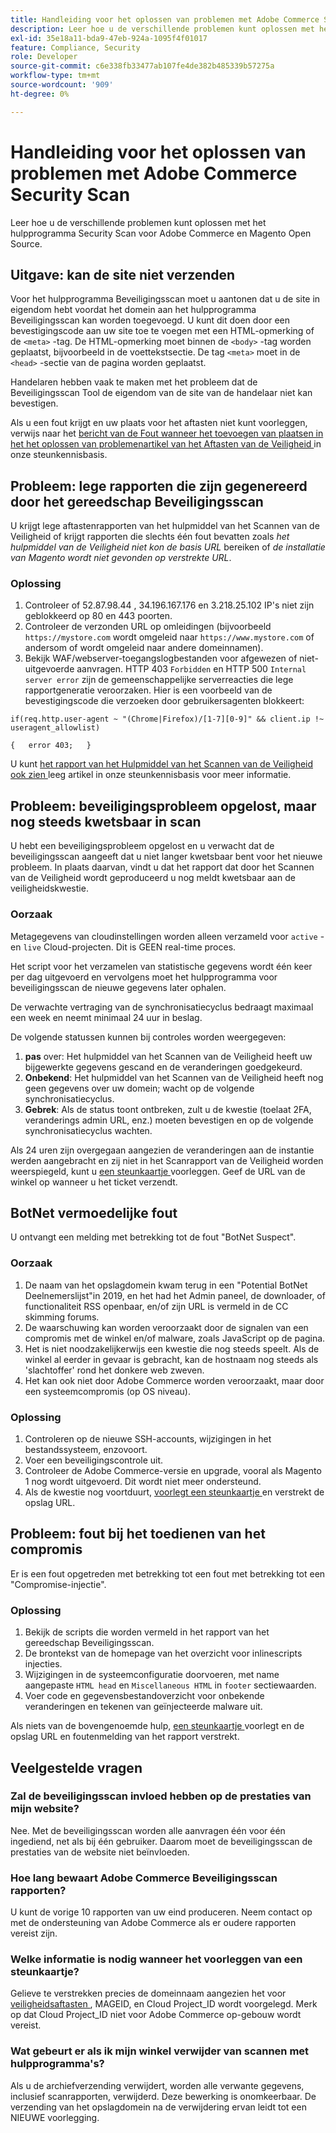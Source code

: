 ```yaml
---
title: Handleiding voor het oplossen van problemen met Adobe Commerce Security Scan
description: Leer hoe u de verschillende problemen kunt oplossen met het hulpprogramma Security Scan voor Adobe Commerce en Magento Open Source.
exl-id: 35e18a11-bda9-47eb-924a-1095f4f01017
feature: Compliance, Security
role: Developer
source-git-commit: c6e338fb33477ab107fe4de382b485339b57275a
workflow-type: tm+mt
source-wordcount: '909'
ht-degree: 0%

---
```


# Handleiding voor het oplossen van problemen met Adobe Commerce Security Scan

Leer hoe u de verschillende problemen kunt oplossen met het hulpprogramma Security Scan voor Adobe Commerce en Magento Open Source.

## Uitgave: kan de site niet verzenden

Voor het hulpprogramma Beveiligingsscan moet u aantonen dat u de site in eigendom hebt voordat het domein aan het hulpprogramma Beveiligingsscan kan worden toegevoegd. U kunt dit doen door een bevestigingscode aan uw site toe te voegen met een HTML-opmerking of de `<meta>` -tag. De HTML-opmerking moet binnen de `<body>` -tag worden geplaatst, bijvoorbeeld in de voettekstsectie. De tag `<meta>` moet in de `<head>` -sectie van de pagina worden geplaatst.

Handelaren hebben vaak te maken met het probleem dat de Beveiligingsscan Tool de eigendom van de site van de handelaar niet kan bevestigen.

Als u een fout krijgt en uw plaats voor het aftasten niet kunt voorleggen, verwijs naar het [ bericht van de Fout wanneer het toevoegen van plaatsen in het het oplossen van problemenartikel van het Aftasten van de Veiligheid ](/help/troubleshooting/miscellaneous/error-message-adding-site-into-security-scan.md) in onze steunkennisbasis.

## Probleem: lege rapporten die zijn gegenereerd door het gereedschap Beveiligingsscan

U krijgt lege aftastenrapporten van het hulpmiddel van het Scannen van de Veiligheid of krijgt rapporten die slechts één fout bevatten zoals *het hulpmiddel van de Veiligheid niet kon de basis URL* bereiken of *de installatie van Magento wordt niet gevonden op verstrekte URL*.

### Oplossing

1. Controleer of 52.87.98.44 , 34.196.167.176 en 3.218.25.102 IP&#39;s niet zijn geblokkeerd op 80 en 443 poorten.
1. Controleer de verzonden URL op omleidingen (bijvoorbeeld `https://mystore.com` wordt omgeleid naar `https://www.mystore.com` of andersom of wordt omgeleid naar andere domeinnamen).
1. Bekijk WAF/webserver-toegangslogbestanden voor afgewezen of niet-uitgevoerde aanvragen. HTTP 403 `Forbidden` en HTTP 500 `Internal server error` zijn de gemeenschappelijke serverreacties die lege rapportgeneratie veroorzaken. Hier is een voorbeeld van de bevestigingscode die verzoeken door gebruikersagenten blokkeert:

```code block
if(req.http.user-agent ~ "(Chrome|Firefox)/[1-7][0-9]" && client.ip !~ useragent_allowlist)

{   error 403;   }
```

U kunt [ het rapport van het Hulpmiddel van het Scannen van de Veiligheid ook zien ](/help/troubleshooting/miscellaneous/the-security-scan-tool-report-is-blank.md) leeg artikel in onze steunkennisbasis voor meer informatie.

## Probleem: beveiligingsprobleem opgelost, maar nog steeds kwetsbaar in scan

U hebt een beveiligingsprobleem opgelost en u verwacht dat de beveiligingsscan aangeeft dat u niet langer kwetsbaar bent voor het nieuwe probleem. In plaats daarvan, vindt u dat het rapport dat door het Scannen van de Veiligheid wordt geproduceerd u nog meldt kwetsbaar aan de veiligheidskwestie.

### Oorzaak

Metagegevens van cloudinstellingen worden alleen verzameld voor `active` - en `live` Cloud-projecten. Dit is GEEN real-time proces.

Het script voor het verzamelen van statistische gegevens wordt één keer per dag uitgevoerd en vervolgens moet het hulpprogramma voor beveiligingsscan de nieuwe gegevens later ophalen.

De verwachte vertraging van de synchronisatiecyclus bedraagt maximaal een week en neemt minimaal 24 uur in beslag.

De volgende statussen kunnen bij controles worden weergegeven:

1. **pas** over: Het hulpmiddel van het Scannen van de Veiligheid heeft uw bijgewerkte gegevens gescand en de veranderingen goedgekeurd.
1. **Onbekend**: Het hulpmiddel van het Scannen van de Veiligheid heeft nog geen gegevens over uw domein; wacht op de volgende synchronisatiecyclus.
1. **Gebrek**: Als de status toont ontbreken, zult u de kwestie (toelaat 2FA, veranderings admin URL, enz.) moeten bevestigen en op de volgende synchronisatiecyclus wachten.

Als 24 uren zijn overgegaan aangezien de veranderingen aan de instantie werden aangebracht en zij niet in het Scanrapport van de Veiligheid worden weerspiegeld, kunt u [ een steunkaartje ](/help/help-center-guide/help-center/magento-help-center-user-guide.md#submit-ticket) voorleggen. Geef de URL van de winkel op wanneer u het ticket verzendt.

## BotNet vermoedelijke fout

U ontvangt een melding met betrekking tot de fout &quot;BotNet Suspect&quot;.

### Oorzaak

1. De naam van het opslagdomein kwam terug in een &quot;Potential BotNet Deelnemerslijst&quot;in 2019, en het had het Admin paneel, de downloader, of functionaliteit RSS openbaar, en/of zijn URL is vermeld in de CC skimming forums.
1. De waarschuwing kan worden veroorzaakt door de signalen van een compromis met de winkel en/of malware, zoals JavaScript op de pagina.
1. Het is niet noodzakelijkerwijs een kwestie die nog steeds speelt. Als de winkel al eerder in gevaar is gebracht, kan de hostnaam nog steeds als &#39;slachtoffer&#39; rond het donkere web zweven.
1. Het kan ook niet door Adobe Commerce worden veroorzaakt, maar door een systeemcompromis (op OS niveau).

### Oplossing

1. Controleren op de nieuwe SSH-accounts, wijzigingen in het bestandssysteem, enzovoort.
1. Voer een beveiligingscontrole uit.
1. Controleer de Adobe Commerce-versie en upgrade, vooral als Magento 1 nog wordt uitgevoerd. Dit wordt niet meer ondersteund.
1. Als de kwestie nog voortduurt, [ voorlegt een steunkaartje ](/help/help-center-guide/help-center/magento-help-center-user-guide.md#submit-ticket) en verstrekt de opslag URL.

## Probleem: fout bij het toedienen van het compromis

Er is een fout opgetreden met betrekking tot een fout met betrekking tot een &quot;Compromise-injectie&quot;.

### Oplossing

1. Bekijk de scripts die worden vermeld in het rapport van het gereedschap Beveiligingsscan.
1. De brontekst van de homepage van het overzicht voor inlinescripts injecties.
1. Wijzigingen in de systeemconfiguratie doorvoeren, met name aangepaste `HTML head` en `Miscellaneous HTML` in `footer` sectiewaarden.
1. Voer code en gegevensbestandoverzicht voor onbekende veranderingen en tekenen van geïnjecteerde malware uit.

Als niets van de bovengenoemde hulp, [ een steunkaartje ](/help/help-center-guide/help-center/magento-help-center-user-guide.md#submit-ticket) voorlegt en de opslag URL en foutenmelding van het rapport verstrekt.

## Veelgestelde vragen

### Zal de beveiligingsscan invloed hebben op de prestaties van mijn website?

Nee. Met de beveiligingsscan worden alle aanvragen één voor één ingediend, net als bij één gebruiker. Daarom moet de beveiligingsscan de prestaties van de website niet beïnvloeden.

### Hoe lang bewaart Adobe Commerce Beveiligingsscan rapporten?

U kunt de vorige 10 rapporten van uw eind produceren. Neem contact op met de ondersteuning van Adobe Commerce als er oudere rapporten vereist zijn.

### Welke informatie is nodig wanneer het voorleggen van een steunkaartje?

Gelieve te verstrekken precies de domeinnaam aangezien het voor [ veiligheidsaftasten ](https://experienceleague.adobe.com/nl/docs/experience-cloud-kcs/kbarticles/ka-26357), MAGEID, en Cloud Project_ID wordt voorgelegd. Merk op dat Cloud Project_ID niet voor Adobe Commerce op-gebouw wordt vereist.

### Wat gebeurt er als ik mijn winkel verwijder van scannen met hulpprogramma&#39;s?

Als u de archiefverzending verwijdert, worden alle verwante gegevens, inclusief scanrapporten, verwijderd. Deze bewerking is onomkeerbaar. De verzending van het opslagdomein na de verwijdering ervan leidt tot een NIEUWE voorlegging.
